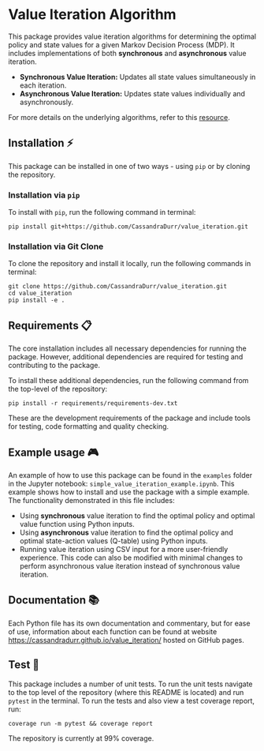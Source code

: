 # Value Iteration Algorithm

This package provides value iteration algorithms for determining the optimal policy and state values for a given Markov Decision Process (MDP). It includes implementations of both **synchronous** and **asynchronous** value iteration.

- **Synchronous Value Iteration:** Updates all state values simultaneously in each iteration.
- **Asynchronous Value Iteration:** Updates state values individually and asynchronously.

For more details on the underlying algorithms, refer to this [resource](https://artint.info/2e/html2e/ArtInt2e.Ch9.S5.SS2.html#Ch9.F16).


## Installation ⚡
This package can be installed in one of two ways - using `pip` or by cloning the repository.

### Installation via `pip`
To install with `pip`, run the following command in terminal:
```
pip install git+https://github.com/CassandraDurr/value_iteration.git
```

### Installation via Git Clone
To clone the repository and install it locally, run the following commands in terminal:
```
git clone https://github.com/CassandraDurr/value_iteration.git
cd value_iteration
pip install -e .
```

## Requirements 📋
The core installation includes all necessary dependencies for running the package. However, additional dependencies are required for testing and contributing to the package.

To install these additional dependencies, run the following command from the top-level of the repository:
```
pip install -r requirements/requirements-dev.txt
```
These are the development requirements of the package and include tools for testing, code formatting and quality checking.

## Example usage 🎮
An example of how to use this package can be found in the `examples` folder in the Jupyter notebook: `simple_value_iteration_example.ipynb`. This example shows how to install and use the package with a simple example. The functionality demonstrated in this file includes:
- Using **synchronous** value iteration to find the optimal policy and optimal value function using Python inputs.
- Using **asynchronous** value iteration to find the optimal policy and optimal state-action values (Q-table) using Python inputs.
- Running value iteration using CSV input for a more user-friendly experience. This code can also be modified with minimal changes to perform asynchronous value iteration instead of synchronous value iteration.

## Documentation 📚
Each Python file has its own documentation and commentary, but for ease of use, information about each function can be found at website https://cassandradurr.github.io/value_iteration/ hosted on GitHub pages.

## Test 🔨
This package includes a number of unit tests. To run the unit tests navigate to the top level of the repository (where this README is located) and run `pytest` in the terminal. To run the tests and also view a test coverage report, run:
```
coverage run -m pytest && coverage report
```
The repository is currently at 99% coverage.
